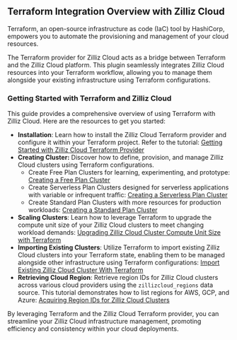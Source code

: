 ## Terraform Integration Overview with Zilliz Cloud

Terraform, an open-source infrastructure as code (IaC) tool by HashiCorp, empowers you to automate the provisioning and management of your cloud resources. 

The Terraform provider for Zilliz Cloud acts as a bridge between Terraform and the Zilliz Cloud platform. This plugin seamlessly integrates Zilliz Cloud resources into your Terraform workflow, allowing you to manage them alongside your existing infrastructure using Terraform configurations.


### Getting Started with Terraform and Zilliz Cloud

This guide provides a comprehensive overview of using Terraform with Zilliz Cloud. Here are the resources to get you started:

* **Installation**: Learn how to install the Zilliz Cloud Terraform provider and configure it within your Terraform project. Refer to the tutorial: [Getting Started with Zilliz Cloud Terraform Provider](./get-start.md)
* **Creating Cluster:** Discover how to define, provision, and manage Zilliz Cloud clusters using Terraform configurations. 
    * Create Free Plan Clusters for learning, experimenting, and prototype: [Creating a Free Plan Cluster](./create-a-free-cluster.md)
    * Create Serverless Plan Clusters designed for serverless applications with variable or infrequent traffic: [Creating a Serverless Plan Cluster](./create-a-serverless-cluster.md)
    * Create Standard Plan Clusters with more resources for production workloads: [Creating a Standard Plan Cluster](./create-a-standard-cluster.md)
* **Scaling Clusters**: Learn how to leverage Terraform to upgrade the compute unit size of your Zilliz Cloud clusters to meet changing workload demands: [Upgrading Zilliz Cloud Cluster Compute Unit Size with Terraform](./scale-cluster.md)
* **Importing Existing Clusters**: Utilize Terraform to import existing Zilliz Cloud clusters into your Terraform state, enabling them to be managed alongside other infrastructure using Terraform configurations: [Import Existing Zilliz Cloud Cluster With Terraform](./import-cluster.md)
* **Retrieving Cloud Region**: Retrieve region IDs for Zilliz Cloud clusters across various cloud providers using the `zillizcloud_regions` data source. This tutorial demonstrates how to list regions for AWS, GCP, and Azure: [Acquiring Region IDs for Zilliz Cloud Clusters](./list-regions.md)

By leveraging Terraform and the Zilliz Cloud Terraform provider, you can streamline your Zilliz Cloud infrastructure management, promoting efficiency and consistency within your cloud deployments.

